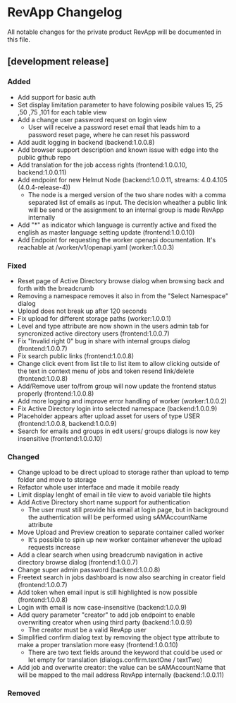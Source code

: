 # RevApp Changelog

All notable changes for the private product RevApp will be documented in this file.

## [development release]
### Added
- Add support for basic auth
- Set display limitation parameter to have folowing posibile values 15, 25 ,50 ,75 ,101 for each table view
- Add a change user password request on login view
  - User will receive a password reset email that leads him to a password reset page, where he can reset his password
- Add audit logging in backend (backend:1.0.0.8)
- Add browser support description and known issue with edge into the public github repo
- Add translation for the job access rights (frontend:1.0.0.10, backend:1.0.0.11)
- Add endpoint for new Helmut Node (backend:1.0.0.11, streams: 4.0.4.105 (4.0.4-release-4))
  - The node is a merged version of the two share nodes with a comma separated list of emails as input. The decision wheather a public link will be send or the assignment to 
    an internal group is made RevApp internally 
- Add "*" as indicator which language is currently active and fixed the english as master language setting update (frontend:1.0.0.10)
- Add Endpoint for requesting the worker openapi documentation. It's reachable at <IP>/worker/v1/openapi.yaml (worker:1.0.0.3)
### Fixed
- Reset page of Active Directory browse dialog when browsing back and forth with the breadcrumb
- Removing a namespace removes it also in from the "Select Namespace" dialog
- Upload does not break up after 120 seconds
- Fix upload for different storage paths (worker:1.0.0.1)
- Level and type attribute are now shown in the users admin tab for syncronized active directory users (frontend:1.0.0.7)
- Fix "Invalid right 0" bug in share with internal groups dialog (frontend:1.0.0.7)
- Fix search public links (frontend:1.0.0.8)
- Change click event from list tile to list item to allow clicking outside of the text in context menu of jobs and token resend link/delete (frontend:1.0.0.8)
- Add/Remove user to/from group will now update the frontend status properly (frontend:1.0.0.8)
- Add more logging and improve error handling of worker (worker:1.0.0.2)
- Fix Active Directory login into selected namespace (backend:1.0.0.9)
- Placeholder appears after upload asset for users of type USER (frontend:1.0.0.8, backend:1.0.0.9)
- Search for emails and groups in edit users/ groups dialogs is now key insensitive (frontend:1.0.0.10)
### Changed
- Change upload to be direct upload to storage rather than upload to temp folder and move to storage
- Refactor whole user interface and made it mobile ready
- Limit display lenght of email in tile view to avoid variable tile hights
- Add Active Directory short name support for authentication
  - The user must still provide his email at login page, but in background the authentication will be performed using sAMAccountName attribute
- Move Upload and Preview creation to separate container called worker
  - It's possible to spin up new worker container whenever the upload requests increase
- Add a clear search when using breadcrumb navigation in active directory browse dialog (frontend:1.0.0.7)
- Change super admin password (backend:1.0.0.8)
- Freetext search in jobs dashboard is now also searching in creator field (frontend:1.0.0.7)
- Add token when email input is still highlighted is now possible (frontend:1.0.0.8)
- Login with email is now case-insensitive (backend:1.0.0.9)
- Add query parameter "creator" to add job endpoint to enable overwriting creator when using third party (backend:1.0.0.9)
  - The creator must be a valid RevApp user
- Simplified confirm dialog text by removing the object type attribute to make a proper translation more easy (frontend:1.0.0.10)
  - There are two text fields around the keyword that could be used or let empty for translation (dialogs.confirm.textOne / textTwo)
- Add job and overwrite creator: the value can be sAMAccountName that will be mapped to the mail address RevApp internally (backend:1.0.0.11)
### Removed
